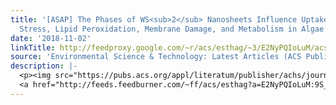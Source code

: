 ```yaml
---
title: '[ASAP] The Phases of WS<sub>2</sub> Nanosheets Influence Uptake, Oxidative
  Stress, Lipid Peroxidation, Membrane Damage, and Metabolism in Algae'
date: '2018-11-02'
linkTitle: http://feedproxy.google.com/~r/acs/esthag/~3/E2NyPQIoLuM/acs.est.8b04444
source: 'Environmental Science & Technology: Latest Articles (ACS Publications)'
description: |-
  <p><img src="https://pubs.acs.org/appl/literatum/publisher/achs/journals/content/esthag/0/esthag.ahead-of-print/acs.est.8b04444/20181102/images/medium/es-2018-04444r_0006.gif" alt="TOC Graphic"/></p><div><cite>Environmental Science & Technology</cite></div><div>DOI: 10.1021/acs.est.8b04444</div><div class="feedflare">
  <a href="http://feeds.feedburner.com/~ff/acs/esthag?a=E2NyPQIoLuM:9S_DSKIQ7R4:yIl2AUoC8zA"><img src="http://feeds.feedburner.com/~ff/acs/esthag?d=yIl2AUoC8zA" border="0"></img></a>
---
```

